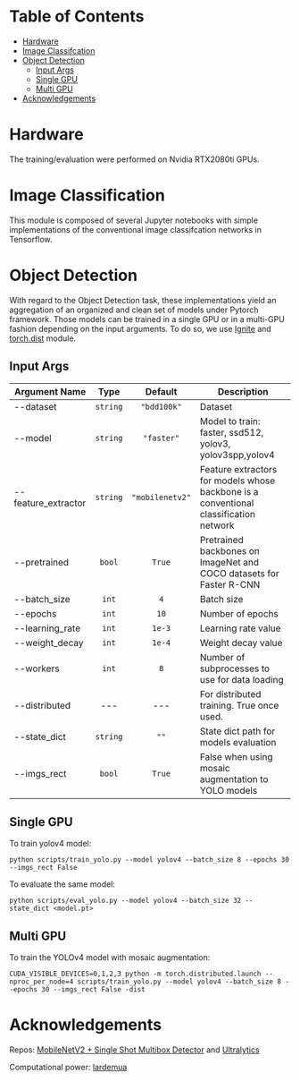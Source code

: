 # Table of Contents
- [Hardware](#hardware)
- [Image Classifcation](#image-classification)
- [Object Detection](#object-detection)
    * [Input Args](#input-args)
    * [Single GPU](#single-gpu)
    * [Multi GPU](#multi-gpu)
- [Acknowledgements](#acknowledgements)


# Hardware

The training/evaluation were performed on Nvidia RTX2080ti GPUs.

# Image Classification

This module is composed of several Jupyter notebooks with simple implementations of the  conventional image classifcation networks in Tensorflow.


# Object Detection

With regard to the Object Detection task, these implementations yield an aggregation of an organized and clean set of models under Pytorch framework. 
Those models can be trained in a single GPU or in a multi-GPU fashion depending on the input arguments. To do so, we use [Ignite](https://pytorch.org/ignite/)
and [torch.dist](#https://pytorch.org/tutorials/beginner/dist_overview.html) module.


## Input Args

| Argument Name       |       Type       |                Default               |                      Description                          |
|---------------------|:----------------:|:------------------------------------:|-----------------------------------------------------------|
| --dataset           |     `string`     | `"bdd100k"`                          |         Dataset                                           |
| --model             |     `string`     | `"faster"`                           | Model to train: faster, ssd512, yolov3, yolov3spp,yolov4  |
| --feature_extractor |     `string`     | `"mobilenetv2"`                      | Feature extractors for models whose backbone is a conventional classification network        |
| --pretrained        |     `bool`       | `True`                               | Pretrained backbones on ImageNet and COCO datasets for Faster R-CNN |
| --batch_size        |     `int`       | `4`                                   | Batch size |
| --epochs            |     `int`       | `10`                                  | Number of epochs |
| --learning_rate     |     `int`       | `1e-3`                                | Learning rate value |
| --weight_decay      |     `int`       | `1e-4`                                | Weight decay value |
| --workers           |     `int`       | `8`                                   | Number of subprocesses to use for data loading |
| --distributed       |      ---        |  ---                                  | For distributed training. True once used. |
| --state_dict        |     `string`    | `""`                               | State dict path for models evaluation |
| --imgs_rect         |     `bool`      | `True`                                   | False when using mosaic augmentation to YOLO models |




## Single GPU  

To train  yolov4 model:

````
python scripts/train_yolo.py --model yolov4 --batch_size 8 --epochs 30 --imgs_rect False
````

To evaluate the same model:

````
python scripts/eval_yolo.py --model yolov4 --batch_size 32 --state_dict <model.pt>
````

## Multi GPU

To train the YOLOv4 model with mosaic augmentation:

````
CUDA_VISIBLE_DEVICES=0,1,2,3 python -m torch.distributed.launch --nproc_per_node=4 scripts/train_yolo.py --model yolov4 --batch_size 8 --epochs 30 --imgs_rect False -dist

````


# Acknowledgements

Repos: [MobileNetV2 + Single Shot Multibox Detector](https://github.com/qfgaohao/pytorch-ssd) and [Ultralytics](https://github.com/ultralytics/yolov3)


Computational power: [lardemua](#https://github.com/lardemua)